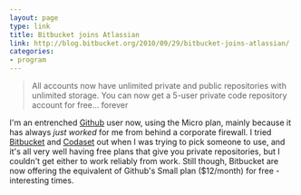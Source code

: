 ```yaml
---
layout: page
type: link
title: Bitbucket joins Atlassian
link: http://blog.bitbucket.org/2010/09/29/bitbucket-joins-atlassian/
categories: 
- program
---
```

> All accounts now have unlimited private and public repositories with unlimited storage. You can now get a 5-user private code repository account for free… forever

I'm an entrenched [Github](http://github.com) user now, using the Micro plan, mainly because it has always *just worked* for me from behind a corporate firewall. I tried [Bitbucket](http://bitbucket.org) and [Codaset](http://codaset.com/) out when I was trying to pick someone to use, and it's all very well having free plans that give you private repositories, but I couldn't get either to work reliably from work. Still though, Bitbucket are now offering the equivalent of Github's Small plan ($12/month) for free - interesting times.
